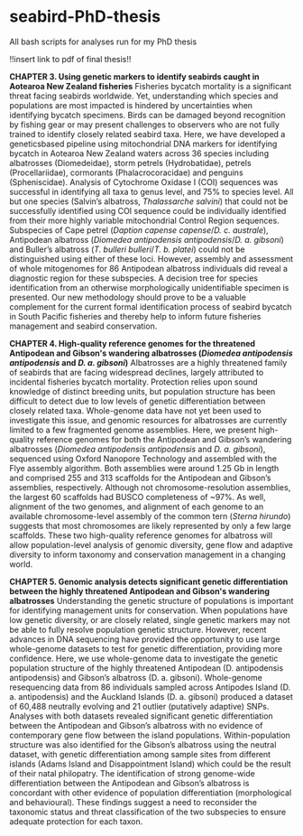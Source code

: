 # seabird-PhD-thesis
All bash scripts for analyses run for my PhD thesis

!!insert link to pdf of final thesis!!

**CHAPTER 3. Using genetic markers to identify seabirds caught in Aotearoa New Zealand fisheries**
Fisheries bycatch mortality is a significant threat facing seabirds worldwide. Yet, understanding which species and populations are most impacted is hindered by uncertainties when identifying bycatch specimens. Birds can be damaged beyond recognition by fishing gear or may present challenges to observers who are not fully trained to identify closely related seabird taxa. Here, we have developed a geneticsbased pipeline using mitochondrial DNA markers for identifying bycatch in Aotearoa New Zealand waters across 36 species including albatrosses (Diomedeidae), storm petrels (Hydrobatidae), petrels (Procellariidae), cormorants (Phalacrocoracidae) and penguins (Spheniscidae). Analysis of Cytochrome Oxidase I (COI) sequences was successful in identifying all taxa to genus level, and 75% to species level. All but one species (Salvin’s albatross, _Thalassarche salvini_) that could not be successfully identified using COI sequence could be individually identified from their more highly variable mitochondrial Control Region sequences. Subspecies of Cape petrel (_Daption capense capense_/_D. c. australe_), Antipodean albatross (_Diomedea antipodensis antipodensis_/_D. a. gibsoni_) and Buller’s albatross (_T. bulleri bulleri_/_T. b. platei_) could not be distinguished using either of these loci. However, assembly and assessment of whole mitogenomes for 86 Antipodean albatross individuals did reveal a diagnostic region for these subspecies. A decision tree for species identification from an otherwise morphologically unidentifiable specimen is presented. Our new methodology should prove to be a valuable complement for the current formal identification process of seabird bycatch in South Pacific fisheries and thereby help to inform future fisheries management and seabird conservation.

**CHAPTER 4. High-quality reference genomes for the threatened Antipodean and Gibson's wandering albatrosses (_Diomedea antipodensis antipodensis_ and _D. a. gibsoni_)**
Albatrosses are a highly threatened family of seabirds that are facing widespread declines, largely attributed to incidental fisheries bycatch mortality. Protection relies upon sound knowledge of distinct breeding units, but population structure has been difficult to detect due to low levels of genetic differentiation between closely related taxa. Whole-genome data have not yet been used to investigate this issue, and genomic resources for albatrosses are currently limited to a few fragmented genome assemblies. Here, we present high-quality reference genomes for both the Antipodean and Gibson’s wandering albatrosses (_Diomedea antipodensis antipodensis_ and _D. a. gibsoni_), sequenced using Oxford Nanopore Technology and assembled with the Flye assembly algorithm. Both assemblies were around 1.25 Gb in length and comprised 255 and 313 scaffolds for the Antipodean and Gibson’s assemblies, respectively. Although not chromosome-resolution assemblies, the largest 60 scaffolds had BUSCO completeness of ~97%. As well, alignment of the two genomes, and alignment of each genome to an available chromosome-level assembly of the common tern (_Sterna hirundo_) suggests that most chromosomes are likely represented by only a few large scaffolds. These two high-quality reference genomes for albatross will allow population-level analysis of genomic diversity, gene flow and adaptive diversity to inform taxonomy and conservation management in a changing world. 

**CHAPTER 5. Genomic analysis detects significant genetic differentiation between the highly threatened Antipodean and Gibson's wandering albatrosses**
Understanding the genetic structure of populations is important for identifying management units for conservation. When populations have low genetic diversity, or are closely related, single genetic markers may not be able to fully resolve population genetic structure. However, recent advances in DNA sequencing have provided the opportunity to use large whole-genome datasets to test for genetic differentiation, providing more confidence. Here, we use whole-genome data to investigate the genetic population structure of the highly threatened Antipodean (D. antipodensis antipodensis) and Gibson’s albatross (D. a. gibsoni). Whole-genome resequencing data from 86 individuals sampled across Antipodes Island (D. a. antipodensis) and the Auckland Islands (D. a. gibsoni) produced a dataset of 60,488 neutrally evolving and 21 outlier (putatively adaptive) SNPs. Analyses with both datasets revealed significant genetic differentiation between the Antipodean and Gibson’s albatross with no evidence of contemporary gene flow between the island populations. Within-population structure was also identified for the Gibson’s albatross using the neutral dataset, with genetic differentiation among sample sites from different islands (Adams Island and Disappointment Island) which could be the result of their natal philopatry. The identification of strong genome-wide differentiation between the Antipodean and Gibson’s albatross is concordant with other evidence of population differentiation (morphological and behavioural). These findings suggest a need to reconsider the taxonomic status and threat classification of the two subspecies to ensure adequate protection for each taxon.
